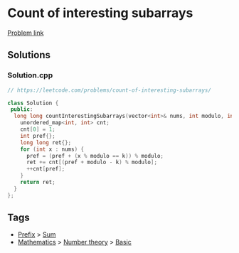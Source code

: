 # Count of interesting subarrays

[Problem link](https://leetcode.com/problems/count-of-interesting-subarrays/)

## Solutions


### Solution.cpp
```cpp
// https://leetcode.com/problems/count-of-interesting-subarrays/

class Solution {
 public:
  long long countInterestingSubarrays(vector<int>& nums, int modulo, int k) {
    unordered_map<int, int> cnt;
    cnt[0] = 1;
    int pref{};
    long long ret{};
    for (int x : nums) {
      pref = (pref + (x % modulo == k)) % modulo;
      ret += cnt[(pref + modulo - k) % modulo];
      ++cnt[pref];
    }
    return ret;
  }
};
```
## Tags

* [Prefix](/README.md#Prefix) > [Sum](/README.md#Prefix-Sum)
* [Mathematics](/README.md#Mathematics) > [Number theory](/README.md#Mathematics-Number_theory) > [Basic](/README.md#Mathematics-Number_theory-Basic)
